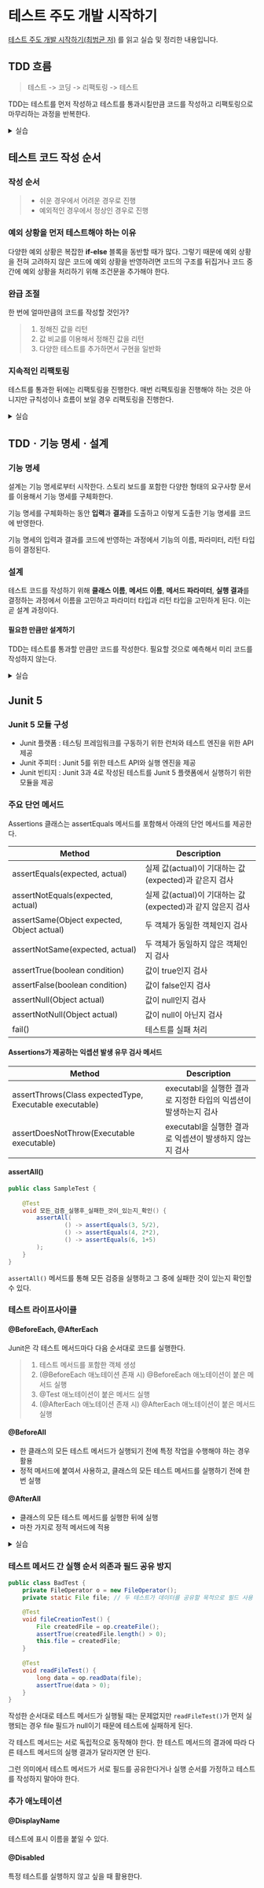 # 테스트 주도 개발 시작하기
[테스트 주도 개발 시작하기(최범균 저)](http://www.yes24.com/Product/Goods/89145195) 를 읽고 실습 및 정리한 내용입니다.

## TDD 흐름
> 테스트 -> 코딩 -> 리팩토링 -> 테스트

TDD는 테스트를 먼저 작성하고 테스트를 통과시킬만큼 코드를 작성하고 리팩토링으로 마무리하는 과정을 반복한다.

<details>
<summary>실습</summary>
<div markdown="1">

[chapter 2. 계산기](./src/test/java/chap02/calculator)

[chapter 2. 암호 강도 검사기](./src/test/java/chap02/password)

규칙
- 길이가 8글자 이상
- 0부터 9 사이의 숫자를 포함
- 대문자 포함

강도
- 강함 : 모든 규칙 충족
- 보통 : 2개의 규칙 충족
- 약함 : 그 외의 경우

</div>
</details>

## 테스트 코드 작성 순서
### 작성 순서
> - 쉬운 경우에서 어려운 경우로 진행
> - 예외적인 경우에서 정상인 경우로 진행

### 예외 상황을 먼저 테스트해야 하는 이유
다양한 예외 상황은 복잡한 **if-else** 블록을 동반할 때가 많다. 그렇기 때문에 예외 상황을 전혀 고려하지 않은 코드에 예외 상황을 반영하려면 코드의 구조를 뒤집거나 코드 중간에 예외 상황을 처리하기 위해 조건문을 추가해야 한다.

### 완급 조절
한 번에 얼마만큼의 코드를 작성할 것인가?

> 1. 정해진 값을 리턴
> 2. 값 비교를 이용해서 정해진 값을 리턴
> 3. 다양한 테스트를 추가하면서 구현을 일반화

### 지속적인 리팩토링
테스트를 통과한 뒤에는 리팩토링을 진행한다. 매번 리팩토링을 진행해야 하는 것은 아니지만 규칙성이나 흐름이 보일 경우 리팩토링을 진행한다.

<details>
<summary>실습</summary>
<div markdown="1">

[chapter 3. 서비스 만료 검사](./src/test/java/chap03/expiry)

규칙
- 서비스를 사용하려면 매달 1만원을 선불로 납부, 납부일 기준으로 한 달 뒤가 서비스의 만료일
- 2개월 이상 요금을 납부할 수 있음
- 10만원을 납부하면 서비스를 1년 제공

</div>
</details>

## TDDㆍ기능 명세ㆍ설계
### 기능 명세
설계는 기능 명세로부터 시작한다. 스토리 보드를 포함한 다양한 형태의 요구사항 문서를 이용해서 기능 명세를 구체화한다.

기능 명세를 구체화하는 동안 **입력**과 **결과**를 도출하고 이렇게 도출한 기능 명세를 코드에 반영한다.

기능 명세의 입력과 결과를 코드에 반영하는 과정에서 기능의 이름, 파라미터, 리턴 타입 등이 결정된다.

### 설계
테스트 코드를 작성하기 위해 **클래스 이름**, **메서드 이름**, **메서드 파라미터**, **실행 결과**를 결정하는 과정에서 이름을 고민하고 파라미터 타입과 리턴 타입을 고민하게 된다. 이는 곧 설계 과정이다.

#### 필요한 만큼만 설계하기
TDD는 테스트를 통과할 만큼만 코드를 작성한다. 필요할 것으로 예측해서 미리 코드를 작성하지 않는다.

<details>
<summary>실습</summary>
<div markdown="1">

[chapter 4. 로그인](./src/test/java/chap04/login)

단순히 값을 비교하는 것뿐만 아니라 exception을 결과로 사용할 수도 있다.

</div>
</details>

## Junit 5
### Junit 5 모듈 구성
- Junit 플랫폼 : 테스팅 프레임워크를 구동하기 위한 런처와 테스트 엔진을 위한 API 제공
- Junit 주피터 : Junit 5를 위한 테스트 API와 실행 엔진을 제공
- Junit 빈티지 : Junit 3과 4로 작성된 테스트를 Junit 5 플랫폼에서 실행하기 위한 모듈을 제공

### 주요 단언 메서드
Assertions 클래스는 assertEquals 메서드를 포함해서 아래의 단언 메서드를 제공한다.

|Method|Description|
|---|---|
|assertEquals(expected, actual)|실제 값(actual)이 기대하는 값(expected)과 같은지 검사|
|assertNotEquals(expected, actual)|실제 값(actual)이 기대하는 값(expected)과 같지 않은지 검사|
|assertSame(Object expected, Object actual)|두 객체가 동일한 객체인지 검사|
|assertNotSame(expected, actual)|두 객체가 동일하지 않은 객체인지 검사|
|assertTrue(boolean condition)|값이 true인지 검사|
|assertFalse(boolean condition)|값이 false인지 검사|
|assertNull(Object actual)|값이 null인지 검사|
|assertNotNull(Object actual)|값이 null이 아닌지 검사|
|fail()|테스트를 실패 처리|

#### Assertions가 제공하는 익셉션 발생 유무 검사 메서드
|Method|Description|
|---|---|
|assertThrows(Class<T> expectedType, Executable executable)|executabl을 실행한 결과로 지정한 타입의 익셉션이 발생하는지 검사|
|assertDoesNotThrow(Executable executable)|executabl을 실행한 결과로 익셉션이 발생하지 않는지 검사|

#### assertAll()
```java
public class SampleTest {
    
    @Test
    void 모든_검증_실행후_실패한_것이_있는지_확인() {
        assertAll(
                () -> assertEquals(3, 5/2),
                () -> assertEquals(4, 2*2),
                () -> assertEquals(6, 1+5)
        );
    }
}
```
`assertAll()` 메서드를 통해 모든 검증을 실행하고 그 중에 실패한 것이 있는지 확인할 수 있다.

### 테스트 라이프사이클
#### @BeforeEach, @AfterEach
Junit은 각 테스트 메서드마다 다음 순서대로 코드를 실행한다.

> 1. 테스트 메서드를 포함한 객체 생성
> 2. (@BeforeEach 애노테이션 존재 시) @BeforeEach 애노테이션이 붙은 메서드 실행
> 3. @Test 애노테이션이 붙은 메서드 실행
> 4. (@AfterEach 애노테이션 존재 시) @AfterEach 애노테이션이 붙은 메서드 실행


#### @BeforeAll
- 한 클래스의 모든 테스트 메서드가 실행되기 전에 특정 작업을 수행해야 하는 경우 활용
- 정적 메서드에 붙여서 사용하고, 클래스의 모든 테스트 메서드를 실행하기 전에 한 번 실행

#### @AfterAll
- 클래스의 모든 테스트 메서드를 실행한 뒤에 실행
- 마찬 가지로 정적 메서드에 적용

<details>
<summary>실습</summary>
<div markdown="1">

[chapter 5. 라이프사이클](./src/test/java/chap05/lifecycle)

</div>
</details>

### 테스트 메서드 간 실행 순서 의존과 필드 공유 방지
```java
public class BadTest {
    private FileOperator o = new FileOperator();
    private static File file; // 두 테스트가 데이터를 공유할 목적으로 필드 사용

    @Test
    void fileCreationTest() {
        File createdFile = op.createFile();
        assertTrue(createdFile.length() > 0);
        this.file = createdFile;
    }
    
    @Test
    void readFileTest() {
        long data = op.readData(file);
        assertTrue(data > 0);
    }
}
```
작성한 순서대로 테스트 메서드가 실행될 때는 문제없지만 `readFileTest()`가 먼저 실행되는 경우 file 필드가 null이기 때문에 테스트에 실패하게 된다.

각 테스트 메서드는 서로 독립적으로 동작해야 한다. 한 테스트 메서드의 결과에 따라 다른 테스트 메서드의 실행 결과가 달라지면 안 된다.

그런 의미에서 테스트 메서드가 서로 필드를 공유한다거나 실행 순서를 가정하고 테스트를 작성하지 말아야 한다.

### 추가 애노테이션
#### @DisplayName
테스트에 표시 이름을 붙일 수 있다.

#### @Disabled
특정 테스트를 실행하지 않고 싶을 때 활용한다.